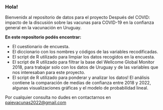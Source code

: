 ### Hola!
Bienvenidx al repositorio de datos para el proyecto Después del COVID: impacto de la discusión sobre las vacunas para
COVID-19 en la confianza general en la vacunación en Uruguay.

**En este repositorio podés encontrar:**
- El cuestionario de encuesta.
- El diccionario con los nombres y códigos de las variables recodificadas.
- El script de R utilizado para limpiar los datos recogidos en la encuesta.
- El script de R utilizado para filtrar la base del Wellcome Global Monitor 2018, para trabajar solo con los datos de Uruguay y de las variables que nos interesaban para este proyecto. 
- El script de R utilizado para ponderar y analizar los datos! El análisis contiene la comparación de medias de confianza entre 2018 y 2022, algunas visualizaciones gráficas y el modelo de probabilidad lineal.

Por cualquier consulta no dudes en contactarnos en paievacunas2022@gmail.com
